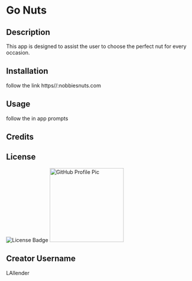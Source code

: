 
# <h1>Go Nuts</h1>

## <h2>Description</h2>
<p>This app is designed to assist the user to choose the perfect nut for every occasion.</p>

### <h2>Installation</h2> 
<p>follow the link https//:nobbiesnuts.com</p>
          
### <h2>Usage</h2> 
<p>follow the in app prompts</p>
          
### <h2>Credits</h2>
<p></p>

### <h2>License</h2> 
<img alt="License Badge" src="https://img.shields.io/badge/License-Apache%202.0-blue.svg">

<img alt="GitHub Profile Pic" src="https://avatars.githubusercontent.com/u/83952257?v=4" width="200" height="200">

## <h3></h3>

## <h2>Creator Username</h2>
<p>LAllender</p>
